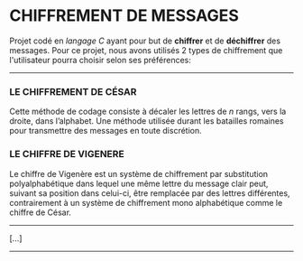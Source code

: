 # **CHIFFREMENT DE MESSAGES**

Projet codé en *langage C* ayant pour but de **chiffrer** et de **déchiffrer** des messages. Pour ce projet, nous avons utilisés 2 types de chiffrement que l'utilisateur pourra choisir selon ses préférences:

---

### **LE CHIFFREMENT DE CÉSAR**

Cette méthode de codage consiste à décaler les lettres de $n$ rangs, vers la droite, dans l’alphabet. Une méthode utilisée durant les batailles romaines pour transmettre des messages en toute discrétion.

### **LE CHIFFRE DE VIGENERE**

Le chiffre de Vigenère est un système de chiffrement par substitution polyalphabétique dans lequel une même lettre du message clair peut, suivant sa position dans celui-ci, être remplacée par des lettres différentes, contrairement à un système de chiffrement mono alphabétique comme le chiffre de César.

---

[...]

---



